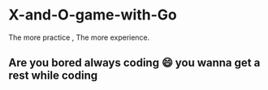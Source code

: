 # X-and-O-game-with-Go
The more practice , The more experience.
## Are you bored always coding 😄 you wanna get a rest while coding
